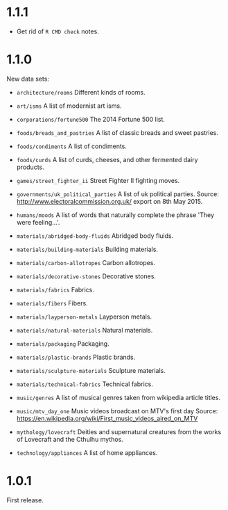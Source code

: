 
# 1.1.1

* Get rid of `R CMD check` notes.

# 1.1.0

New data sets:

* `architecture/rooms` Different kinds of rooms.

* `art/isms` A list of modernist art isms.

* `corporations/fortune500` The 2014 Fortune 500 list.

* `foods/breads_and_pastries` A list of classic breads and sweet pastries.

* `foods/condiments` A list of condiments.

* `foods/curds` A list of curds, cheeses, and other fermented dairy
  products.

* `games/street_fighter_ii` Street Fighter II fighting moves.

* `governments/uk_political_parties` A list of uk political parties.
   Source: http://www.electoralcommission.org.uk/ export on 8th
   May 2015.

* `humans/moods` A list of words that naturally complete the phrase
  'They were feeling...'.

* `materials/abridged-body-fluids` Abridged body fluids.

* `materials/building-materials` Building materials.

* `materials/carbon-allotropes` Carbon allotropes.

* `materials/decorative-stones` Decorative stones.

* `materials/fabrics` Fabrics.

* `materials/fibers` Fibers.

* `materials/layperson-metals` Layperson metals.

* `materials/natural-materials` Natural materials.

* `materials/packaging` Packaging.

* `materials/plastic-brands` Plastic brands.

* `materials/sculpture-materials` Sculpture materials.

* `materials/technical-fabrics` Technical fabrics.

* `music/genres` A list of musical genres taken from wikipedia
  article titles.

* `music/mtv_day_one` Music videos broadcast on MTV's first day
   Source: https://en.wikipedia.org/wiki/First_music_videos_aired_on_MTV

* `mythology/lovecraft` Deities and supernatural creatures from the
  works of Lovecraft and the Cthulhu mythos.

* `technology/appliances` A list of home appliances.

# 1.0.1

First release.
